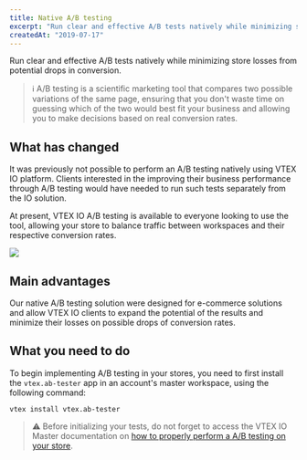 ```yaml
---
title: Native A/B testing
excerpt: "Run clear and effective A/B tests natively while minimizing store losses from potential drops in conversion."
createdAt: "2019-07-17"
---
```


Run clear and effective A/B tests natively while minimizing store losses from potential drops in conversion. 

> ℹ️ A/B testing is a scientific marketing tool that compares two possible variations of the same page, ensuring that you don't waste time on guessing which of the two would best fit your business and allowing you to make decisions based on real conversion rates. 

## What has changed

It was previously not possible to perform an A/B testing natively using VTEX IO platform. Clients interested in the improving their business performance through A/B testing would have needed to run such tests separately from the IO solution. 

At present, VTEX IO A/B testing is available to everyone looking to use the tool, allowing your store to balance traffic between workspaces and their respective conversion rates. 

![](https://lh6.googleusercontent.com/4gm1pizf7cmx0qgU-qxTpoASaHdKKToyq945Xf2lQpWPStOEzsr1W25uaBPo8SQRuIb8TC3uB3_lGP6yaWtegbatYvwbBNZra55GARf3v8e-mhKM1SzvloRIPriv4VenNTHNAl8U)

## Main advantages

Our native A/B testing solution were designed for e-commerce solutions and allow VTEX IO clients to expand the potential of the results and minimize their losses on possible drops of conversion rates. 

## What you need to do 

To begin implementing A/B testing in your stores, you need to first install the `vtex.ab-tester` app in an account's master workspace, using the following command:

```
vtex install vtex.ab-tester

```

> ⚠️ Before initializing your tests, do not forget to access the VTEX IO Master documentation on [how to properly perform a A/B testing on your store](https://docs.google.com/document/d/1ZM0sF22yPxaKZ9jvKWR-h8Ba00shHZS5uWgQmA8Tg7U/edit#heading=h.7nfo9txa2lc8).
